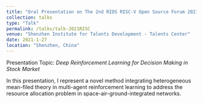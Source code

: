 ```yaml
---
title: "Oral Presentation on The 2nd RIOS RISC-V Open Source Forum 2021"
collection: talks
type: "Talk"
permalink: /talks/talk-2021RISC
venue: "Shenzhen Institute for Talents Development - Talents Center"
date: 2021-1-27
location: "Shenzhen, China"
---
```


[//]: # ([More information here]&#40;http://exampleurl.com&#41;)

Presentation Topic: _Deep Reinforcement Learning for Decision Making in Stock Market_

In this presentation, I represent a novel method integrating heterogeneous mean-filed theory in multi-agent reinforcement learning to address the resource allocation problem in space-air-ground-integrated networks.